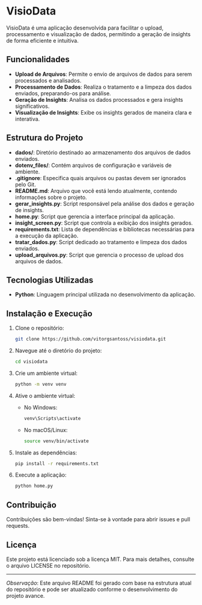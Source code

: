 
# VisioData

VisioData é uma aplicação desenvolvida para facilitar o upload, processamento e visualização de dados, permitindo a geração de insights de forma eficiente e intuitiva.

## Funcionalidades

- **Upload de Arquivos**: Permite o envio de arquivos de dados para serem processados e analisados.
- **Processamento de Dados**: Realiza o tratamento e a limpeza dos dados enviados, preparando-os para análise.
- **Geração de Insights**: Analisa os dados processados e gera insights significativos.
- **Visualização de Insights**: Exibe os insights gerados de maneira clara e interativa.

## Estrutura do Projeto

- **dados/**: Diretório destinado ao armazenamento dos arquivos de dados enviados.
- **dotenv_files/**: Contém arquivos de configuração e variáveis de ambiente.
- **.gitignore**: Especifica quais arquivos ou pastas devem ser ignorados pelo Git.
- **README.md**: Arquivo que você está lendo atualmente, contendo informações sobre o projeto.
- **gerar_insights.py**: Script responsável pela análise dos dados e geração de insights.
- **home.py**: Script que gerencia a interface principal da aplicação.
- **insight_screen.py**: Script que controla a exibição dos insights gerados.
- **requirements.txt**: Lista de dependências e bibliotecas necessárias para a execução da aplicação.
- **tratar_dados.py**: Script dedicado ao tratamento e limpeza dos dados enviados.
- **upload_arquivos.py**: Script que gerencia o processo de upload dos arquivos de dados.

## Tecnologias Utilizadas

- **Python**: Linguagem principal utilizada no desenvolvimento da aplicação.

## Instalação e Execução

1. Clone o repositório:

   ```bash
   git clone https://github.com/vitorgsantoss/visiodata.git
   ```

2. Navegue até o diretório do projeto:

   ```bash
   cd visiodata
   ```

3. Crie um ambiente virtual:

   ```bash
   python -m venv venv
   ```

4. Ative o ambiente virtual:

   - No Windows:

     ```bash
     venv\Scripts\activate
     ```

   - No macOS/Linux:

     ```bash
     source venv/bin/activate
     ```

5. Instale as dependências:

   ```bash
   pip install -r requirements.txt
   ```

6. Execute a aplicação:

   ```bash
   python home.py
   ```

## Contribuição

Contribuições são bem-vindas! Sinta-se à vontade para abrir issues e pull requests.

## Licença

Este projeto está licenciado sob a licença MIT. Para mais detalhes, consulte o arquivo LICENSE no repositório.

---

*Observação*: Este arquivo README foi gerado com base na estrutura atual do repositório e pode ser atualizado conforme o desenvolvimento do projeto avance.